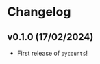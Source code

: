 # Changelog

<!--next-version-placeholder-->

## v0.1.0 (17/02/2024)

- First release of `pycounts`!